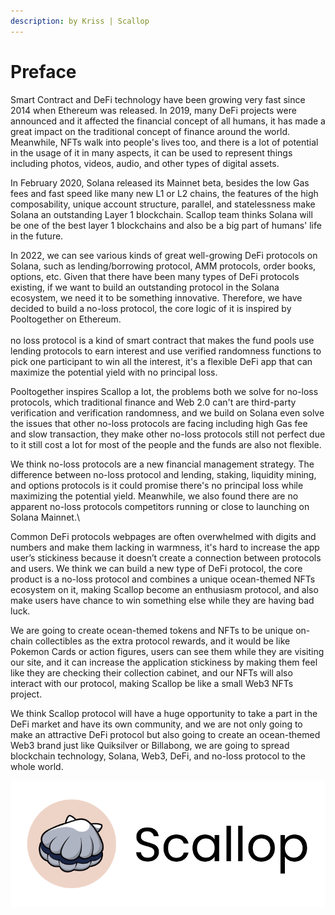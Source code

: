 ```yaml
---
description: by Kriss | Scallop
---
```


# Preface

Smart Contract and DeFi technology have been growing very fast since 2014 when Ethereum was released. In 2019, many DeFi projects were announced and it affected the financial concept of all humans, it has made a great impact on the traditional concept of finance around the world. Meanwhile, NFTs walk into people's lives too, and there is a lot of potential in the usage of it in many aspects, it can be used to represent things including photos, videos, audio, and other types of digital assets.

In February 2020, Solana released its Mainnet beta, besides the low Gas fees and fast speed like many new L1 or L2 chains, the features of the high composability, unique account structure, parallel, and statelessness make Solana an outstanding Layer 1 blockchain. Scallop team thinks Solana will be one of the best layer 1 blockchains and also be a big part of humans' life in the future.

In 2022, we can see various kinds of great well-growing DeFi protocols on Solana, such as lending/borrowing protocol, AMM protocols, order books, options, etc. Given that there have been many types of DeFi protocols existing, if we want to build an outstanding protocol in the Solana ecosystem, we need it to be something innovative. Therefore, we have decided to build a no-loss protocol, the core logic of it is inspired by Pooltogether on Ethereum.\
\
no loss protocol is a kind of smart contract that makes the fund pools use lending protocols to earn interest and use verified randomness functions to pick one participant to win all the interest, it's a flexible DeFi app that can maximize the potential yield with no principal loss.

Pooltogether inspires Scallop a lot, the problems both we solve for no-loss protocols, which traditional finance and Web 2.0 can't are third-party verification and verification randomness, and we build on Solana even solve the issues that other no-loss protocols are facing including high Gas fee and slow transaction, they make other no-loss protocols still not perfect due to it still cost a lot for most of the people and the funds are also not flexible.

We think no-loss protocols are a new financial management strategy. The difference between no-loss protocol and lending, staking, liquidity mining, and options protocols is it could promise there's no principal loss while maximizing the potential yield. Meanwhile, we also found there are no apparent no-loss protocols competitors running or close to launching on Solana Mainnet.\


Common DeFi protocols webpages are often overwhelmed with digits and numbers and make them lacking in warmness, it's hard to increase the app user’s stickiness because it doesn’t create a connection between protocols and users. We think we can build a new type of DeFi protocol, the core product is a no-loss protocol and combines a unique ocean-themed NFTs ecosystem on it, making Scallop become an enthusiasm protocol, and also make users have chance to win something else while they are having bad luck.

We are going to create ocean-themed tokens and NFTs to be unique on-chain collectibles as the extra protocol rewards, and it would be like Pokemon Cards or action figures, users can see them while they are visiting our site, and it can increase the application stickiness by making them feel like they are checking their collection cabinet, and our NFTs will also interact with our protocol, making Scallop be like a small Web3 NFTs project.

We think Scallop protocol will have a huge opportunity to take a part in the DeFi market and have its own community, and we are not only going to make an attractive DeFi protocol but also going to create an ocean-themed Web3 brand just like Quiksilver or Billabong, we are going to spread blockchain technology, Solana, Web3, DeFi, and no-loss protocol to the whole world.

![](<.gitbook/assets/image (21).png>)
